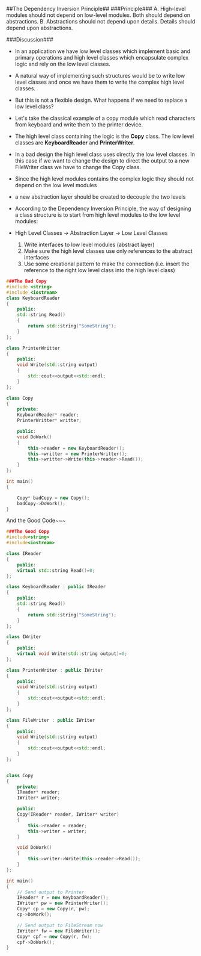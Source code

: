 ##The Dependency Inversion Principle##
###Principle###
A. High-level modules should not depend on low-level modules. Both should depend on abstractions.
B. Abstractions should not depend upon details. Details should depend upon abstractions.

###Discussion###
-	In an application we have low level classes which implement basic and primary operations and high level classes which encapsulate complex logic and rely on the low level classes.
-	A natural way of implementing such structures would be to write low level classes and once we have them to write the complex high level classes.
-	But this is not a flexible design. What happens if we need to replace a low level class?
-	Let's take the classical example of a copy module which read characters from keyboard and write them to the printer device.
-	The high level class containing the logic is the **Copy** class. The low level classes are **KeyboardReader** and **PrinterWriter**.
-	In a bad design the high level class uses directly the low level classes. In this case if we want to change the design to direct the output to a new FileWriter class we have to change the Copy class.
-	Since the high level modules contains the complex logic they should not depend on the low level modules
-	a new abstraction layer should be created to decouple the two levels

-	According to the Dependency Inversion Principle, the way of designing a class structure is to start from high level modules to the low level modules:
-	High Level Classes -> Abstraction Layer -> Low Level Classes
	1.	Write interfaces to low level modules (abstract layer)
	2.	Make sure the high level classes use only references to the abstract interfaces
	3.	Use some creational pattern to make the connection (i.e. insert the reference to the right low level class into the high level class)

```CPP
###The Bad Copy
#include <string>
#include <iostream>
class KeyboardReader
{
    public:
	std::string Read()
	{
	    return std::string("SomeString");
	}
};

class PrinterWritter
{
    public:
	void Write(std::string output)
	{
	    std::cout<<output<<std::endl;
	}
};

class Copy
{
    private:
	KeyboardReader* reader;
	PrinterWritter* writter;

    public:
	void DoWork()
	{
	    this->reader = new KeyboardReader();
	    this->writter = new PrinterWritter();
	    this->writter->Write(this->reader->Read());
	}
};

int main()
{

    Copy* badCopy = new Copy();
    badCopy->DoWork();
}
```
And the Good Code~~~
```CPP
###The Good Copy
#include<string>
#include<iostream>

class IReader
{
    public:
	virtual std::string Read()=0;
};

class KeyboardReader : public IReader
{
    public:
	std::string Read()
	{
	    return std::string("SomeString");
	}
};

class IWriter
{
    public:
	virtual	void Write(std::string output)=0;
};

class PrinterWriter : public IWriter
{
    public:
	void Write(std::string output)
	{
	    std::cout<<output<<std::endl;
	}
};

class FileWriter : public IWriter
{
    public:
	void Write(std::string output)
	{
	    std::cout<<output<<std::endl;
	}
};


class Copy
{
    private:
	IReader* reader;
	IWriter* writer;

    public:
	Copy(IReader* reader, IWriter* writer)
	{
	    this->reader = reader;
	    this->writer = writer;
	}

	void DoWork()
	{
	    this->writer->Write(this->reader->Read());
	}
};

int main()
{
    // Send output to Printer
    IReader* r = new KeyboardReader();
    IWriter* pw = new PrinterWriter();
    Copy* cp = new Copy(r, pw);
    cp->DoWork();

    // Send output to FileStream now
    IWriter* fw = new FileWriter();
    Copy* cpf = new Copy(r, fw);
    cpf->DoWork();
}
```